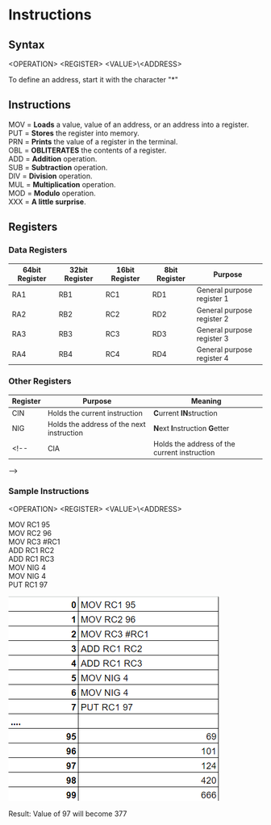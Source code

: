 # Instructions


## Syntax

\<OPERATION> \<REGISTER> \<VALUE>\\\<ADDRESS>

To define an address, start it with the character "*"


## Instructions

MOV = **Loads** a value, value of an address, or an address into a register.<br>
PUT = **Stores** the register into memory.<br>
PRN = **Prints** the value of a register in the terminal.<br>
OBL = **OBLITERATES** the contents of a register.<br>
ADD = **Addition** operation.<br>
SUB = **Subtraction** operation.<br>
DIV = **Division** operation.<br>
MUL = **Multiplication** operation.<br>
MOD = **Modulo** operation.<br>
XXX = **A little surprise**.


## Registers

### Data Registers
| 64bit Register | 32bit Register  | 16bit Register | 8bit Register | Purpose |
|----------|----------|----------|----------|--------------|
| RA1         |  RB1        |  RC1        |  RD1        |  General purpose register 1        |
| RA2         |  RB2        |  RC2        |  RD2        |  General purpose register 2        |
| RA3         |  RB3        |  RC3        |  RD3        |  General purpose register 3        |
| RA4         |  RB4        |  RC4        |  RD4        |  General purpose register 4        |

### Other Registers
| Register | Purpose | Meaning |
|----------|---------|--------|
|   CIN   | Holds the current instruction   | **C**urrent **IN**struction |
|   NIG   | Holds the address of the next instruction    | **N**ext **I**nstruction **G**etter|
<!-- |   CIA   | Holds the address of the current instruction   | **C**urrent **I**nstruction **A**ddress |
-->

### Sample Instructions 



\<OPERATION> \<REGISTER> \<VALUE>\\\<ADDRESS>

MOV RC1 95<br>
MOV RC2 96<br>
MOV RC3 #RC1<br>
ADD RC1 RC2<br>
ADD RC1 RC3<br>
MOV NIG 4<br>
MOV NIG 4<br>
PUT RC1 97<br>


![Diagram](./instructionSet.png)

Result:
Value of 97 will become 377